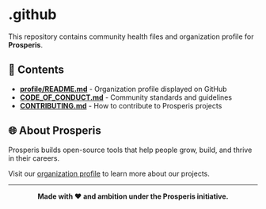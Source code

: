 # .github

This repository contains community health files and organization profile for **Prosperis**.

## 📂 Contents

- **[profile/README.md](profile/README.md)** - Organization profile displayed on GitHub
- **[CODE_OF_CONDUCT.md](CODE_OF_CONDUCT.md)** - Community standards and guidelines
- **[CONTRIBUTING.md](CONTRIBUTING.md)** - How to contribute to Prosperis projects

## 🌐 About Prosperis

Prosperis builds open-source tools that help people grow, build, and thrive in their careers.

Visit our [organization profile](https://github.com/Prosperis) to learn more about our projects.

---

<p align="center">
  <strong>Made with ❤️ and ambition under the Prosperis initiative.</strong>
</p>
